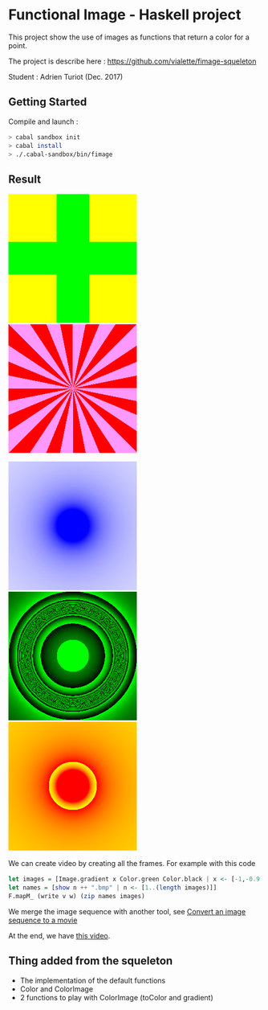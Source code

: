 # Functional Image - Haskell project

This project show the use of images as functions that return a color for a point.

The project is describe here : https://github.com/vialette/fimage-squeleton

Student : Adrien Turiot (Dec. 2017)

## Getting Started 

Compile and launch :
```sh
> cabal sandbox init
> cabal install
> ./.cabal-sandbox/bin/fimage
```
## Result 

![colored-cross](/images/colored-cross.bmp)
![colored-tunnel](/images/colored-tunnel.bmp)

![gradient](/images/gradient.bmp)
![oblivion](/images/oblivion.bmp)
![sun](/images/sun.bmp)

We can create video by creating all the frames.
For example with this code 

```haskell
let images = [Image.gradient x Color.green Color.black | x <- [-1,-0.9..10]]
let names = [show n ++ ".bmp" | n <- [1..(length images)]]
F.mapM_ (write v w) (zip names images)
```
We merge the image sequence with another tool, see [Convert an image sequence to a movie](http://www.andrewnoske.com/wiki/Convert_an_image_sequence_to_a_movie)

At the end, we have [this video](/videos/video.avi).


## Thing added from the squeleton 

- The implementation of the default functions
- Color and ColorImage
- 2 functions to play with ColorImage (toColor and gradient)

